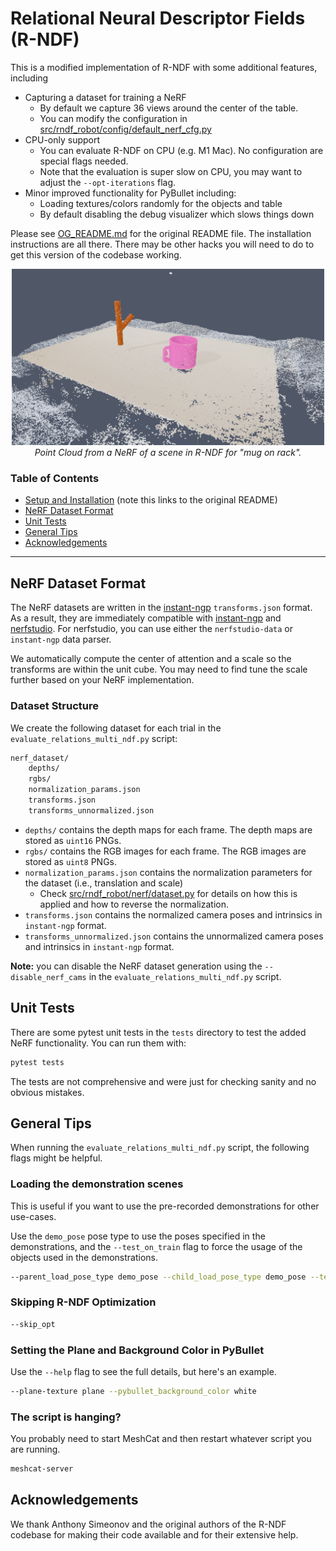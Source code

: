 # Relational Neural Descriptor Fields (R-NDF)
This is a modified implementation of R-NDF with some additional features, including

- Capturing a dataset for training a NeRF
  - By default we capture 36 views around the center of the table.
  - You can modify the configuration in [src/rndf_robot/config/default_nerf_cfg.py](src/rndf_robot/config/default_nerf_cfg.py)
- CPU-only support
  - You can evaluate R-NDF on CPU (e.g. M1 Mac). No configuration are special flags needed.
  - Note that the evaluation is super slow on CPU, you may want to adjust the `--opt-iterations` flag.
- Minor improved functionality for PyBullet including:
  - Loading textures/colors randomly for the objects and table
  - By default disabling the debug visualizer which slows things down

Please see [OG_README.md](OG_README.md) for the original README file. The installation instructions are all there.
There may be other hacks you will need to do to get this version of the codebase working.

<!-- Align image in center and have caption -->
<p align="center">
    <img src="doc/nerf_pcd.png" width="500">
    <br>
    <i>Point Cloud from a NeRF of a scene in R-NDF for "mug on rack".</i>
</p>

### Table of Contents
- [Setup and Installation](OG_README.md#setup) (note this links to the original README)
- [NeRF Dataset Format](#nerf-dataset-format)
- [Unit Tests](#unit-tests)
- [General Tips](#general-tips)
- [Acknowledgements](#Acknowledgements)

___

## NeRF Dataset Format
The NeRF datasets are written in the [instant-ngp](https://github.com/NVlabs/instant-ngp/) `transforms.json` format.
As a result, they are immediately compatible with [instant-ngp](https://github.com/NVlabs/instant-ngp/) and 
[nerfstudio](https://github.com/nerfstudio-project/nerfstudio/).
For nerfstudio, you can use either the `nerfstudio-data` or `instant-ngp` data parser.


We automatically compute the center of attention and a scale so the transforms are within the
unit cube. You may need to find tune the scale further based on your NeRF implementation.

### Dataset Structure
We create the following dataset for each trial in the `evaluate_relations_multi_ndf.py` script:
```bash
nerf_dataset/
    depths/
    rgbs/
    normalization_params.json
    transforms.json
    transforms_unnormalized.json
```

- `depths/` contains the depth maps for each frame. The depth maps are stored as `uint16` PNGs.
- `rgbs/` contains the RGB images for each frame. The RGB images are stored as `uint8` PNGs.
- `normalization_params.json` contains the normalization parameters for the dataset (i.e., translation and scale)
  - Check [src/rndf_robot/nerf/dataset.py](src/rndf_robot/nerf/dataset.py) for details on how this is applied
    and how to reverse the normalization.
- `transforms.json` contains the normalized camera poses and intrinsics in `instant-ngp` format.
- `transforms_unnormalized.json` contains the unnormalized camera poses and intrinsics in `instant-ngp` format.

**Note:** you can disable the NeRF dataset generation using the `--disable_nerf_cams` in 
the `evaluate_relations_multi_ndf.py` script.

## Unit Tests
There are some pytest unit tests in the `tests` directory to test the added NeRF functionality.
You can run them with:

```bash
pytest tests
```

The tests are not comprehensive and were just for checking sanity and no obvious mistakes.

## General Tips
When running the `evaluate_relations_multi_ndf.py` script, the following flags might be helpful.

### Loading the demonstration scenes
This is useful if you want to use the pre-recorded demonstrations for other use-cases.

Use the `demo_pose` pose type to use the poses specified in the demonstrations, and the `--test_on_train` flag
to force the usage of the objects used in the demonstrations.

```bash
--parent_load_pose_type demo_pose --child_load_pose_type demo_pose --test_on_train
```

### Skipping R-NDF Optimization
```bash
--skip_opt
```

### Setting the Plane and Background Color in PyBullet
Use the `--help` flag to see the full details, but here's an example.

```bash
--plane-texture plane --pybullet_background_color white
```

### The script is hanging?
You probably need to start MeshCat and then restart whatever script you are running.

```bash
meshcat-server
```

## Acknowledgements
We thank Anthony Simeonov and the original authors of the R-NDF codebase for making their code available 
and for their extensive help.

